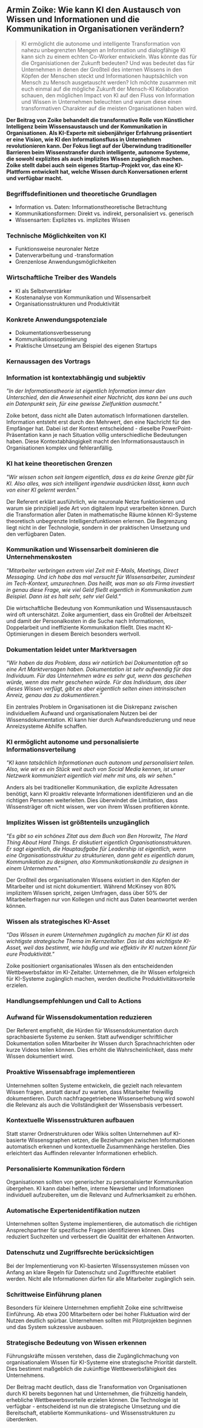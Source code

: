 ## Armin Zoike: Wie kann KI den Austausch von Wissen und Informationen und die Kommunikation in Organisationen verändern?

> KI ermöglicht die autonome und intelligente Transformation von nahezu unbegrenzten Mengen an Information und dialogfähige KI kann sich zu einem echten Co-Worker entwickeln. Was könnte das für die Organisiationen der Zukunft bedeuten? Und was bedeutet das für Unternehmen in denen der Großteil des internen Wissens in den Köpfen der Menschen steckt und Informationen hauptsächlich von Mensch zu Mensch ausgetauscht werden? Ich möchte zusammen mit euch einmal auf die mögliche Zukunft der Mensch-KI Kollaboration schauen, den möglichen Impact von KI auf den Fluss von Information und Wissen in Unternehmen beleuchten und warum diese einen transformativen Charakter auf die meisten Organisationen haben wird.

**Der Beitrag von Zoike behandelt die transformative Rolle von Künstlicher Intelligenz beim Wissensaustausch und der Kommunikation in Organisationen. Als KI-Experte mit siebenjähriger Erfahrung präsentiert er eine Vision, wie KI den Informationsfluss in Unternehmen revolutionieren kann. Der Fokus liegt auf der Überwindung traditioneller Barrieren beim Wissenstransfer durch intelligente, autonome Systeme, die sowohl explizites als auch implizites Wissen zugänglich machen. Zoike stellt dabei auch sein eigenes Startup-Projekt vor, das eine KI-Plattform entwickelt hat, welche Wissen durch Konversationen erlernt und verfügbar macht.**

### Begriffsdefinitionen und theoretische Grundlagen
- Information vs. Daten: Informationstheoretische Betrachtung
- Kommunikationsformen: Direkt vs. indirekt, personalisiert vs. generisch
- Wissensarten: Explizites vs. implizites Wissen

### Technische Möglichkeiten von KI
- Funktionsweise neuronaler Netze
- Datenverarbeitung und -transformation
- Grenzenlose Anwendungsmöglichkeiten

### Wirtschaftliche Treiber des Wandels
- KI als Selbstverstärker
- Kostenanalyse von Kommunikation und Wissensarbeit
- Organisationsstrukturen und Produktivität

### Konkrete Anwendungspotenziale
- Dokumentationsverbesserung
- Kommunikationsoptimierung
- Praktische Umsetzung am Beispiel des eigenen Startups

### Kernaussagen des Vortrags

### Information ist kontextabhängig und subjektiv

*"In der Informationstheorie ist eigentlich Information immer den Unterschied, den die Anwesenheit einer Nachricht, das kann bei uns auch ein Datenpunkt sein, für eine gewisse Zielfunktion ausmacht."*

Zoike betont, dass nicht alle Daten automatisch Informationen darstellen. Information entsteht erst durch den Mehrwert, den eine Nachricht für den Empfänger hat. Dabei ist der Kontext entscheidend - dieselbe PowerPoint-Präsentation kann je nach Situation völlig unterschiedliche Bedeutungen haben. Diese Kontextabhängigkeit macht den Informationsaustausch in Organisationen komplex und fehleranfällig.

### KI hat keine theoretischen Grenzen

*"Wir wissen schon seit langem eigentlich, dass es da keine Grenze gibt für KI. Also alles, was sich intelligent irgendwie ausdrücken lässt, kann auch von einer KI gelernt werden."*

Der Referent erklärt ausführlich, wie neuronale Netze funktionieren und warum sie prinzipiell jede Art von digitalem Input verarbeiten können. Durch die Transformation aller Daten in mathematische Räume können KI-Systeme theoretisch unbegrenzte Intelligenzfunktionen erlernen. Die Begrenzung liegt nicht in der Technologie, sondern in der praktischen Umsetzung und den verfügbaren Daten.

### Kommunikation und Wissensarbeit dominieren die Unternehmenskosten

*"Mitarbeiter verbringen extrem viel Zeit mit E-Mails, Meetings, Direct Messaging. Und ich habe das mal versucht für Wissensarbeiter, zumindest im Tech-Kontext, umzurechnen. Das heißt, was man so als Firma investiert in genau diese Frage, wie viel Geld fließt eigentlich in Kommunikation zum Beispiel. Dann ist es halt sehr, sehr viel Geld."*

Die wirtschaftliche Bedeutung von Kommunikation und Wissensaustausch wird oft unterschätzt. Zoike argumentiert, dass ein Großteil der Arbeitszeit und damit der Personalkosten in die Suche nach Informationen, Doppelarbeit und ineffiziente Kommunikation fließt. Dies macht KI-Optimierungen in diesem Bereich besonders wertvoll.

### Dokumentation leidet unter Marktversagen

*"Wir haben da das Problem, dass wir natürlich bei Dokumentation oft so eine Art Marktversagen haben. Dokumentation ist sehr aufwendig für das Individuum. Für das Unternehmen wäre es sehr gut, wenn das geschehen würde, wenn das mehr geschehen würde. Für das Individuum, das über dieses Wissen verfügt, gibt es aber eigentlich selten einen intrinsischen Anreiz, genau das zu dokumentieren."*

Ein zentrales Problem in Organisationen ist die Diskrepanz zwischen individuellem Aufwand und organisationalem Nutzen bei der Wissensdokumentation. KI kann hier durch Aufwandsreduzierung und neue Anreizsysteme Abhilfe schaffen.

### KI ermöglicht autonome und personalisierte Informationsverteilung

*"KI kann tatsächlich Informationen auch autonom und personalisiert teilen. Also, wie wir es ein Stück weit auch von Social Media kennen, ist unser Netzwerk kommuniziert eigentlich viel mehr mit uns, als wir sehen."*

Anders als bei traditioneller Kommunikation, die explizite Adressaten benötigt, kann KI proaktiv relevante Informationen identifizieren und an die richtigen Personen weiterleiten. Dies überwindet die Limitation, dass Wissensträger oft nicht wissen, wer von ihrem Wissen profitieren könnte.

### Implizites Wissen ist größtenteils unzugänglich

*"Es gibt so ein schönes Zitat aus dem Buch von Ben Horowitz, The Hard Thing About Hard Things. Er diskutiert eigentlich Organisationsstrukturen. Er sagt eigentlich, die Hauptaufgabe für Leadership ist eigentlich, wenn eine Organisationsstruktur zu strukturieren, dann geht es eigentlich darum, Kommunikation zu designen, also Kommunikationskanäle zu designen in einem Unternehmen."*

Der Großteil des organisationalen Wissens existiert in den Köpfen der Mitarbeiter und ist nicht dokumentiert. Während McKinsey von 80% implizitem Wissen spricht, zeigen Umfragen, dass über 50% der Mitarbeiterfragen nur von Kollegen und nicht aus Daten beantwortet werden können.

### Wissen als strategisches KI-Asset

*"Das Wissen in eurem Unternehmen zugänglich zu machen für KI ist das wichtigste strategische Thema im Kernzeitalter. Das ist das wichtigste KI-Asset, weil das bestimmt, wie häufig und wie effektiv ihr KI nutzen könnt für eure Produktivität."*

Zoike positioniert organisationales Wissen als den entscheidenden Wettbewerbsfaktor im KI-Zeitalter. Unternehmen, die ihr Wissen erfolgreich für KI-Systeme zugänglich machen, werden deutliche Produktivitätsvorteile erzielen.

### Handlungsempfehlungen und Call to Actions

### Aufwand für Wissensdokumentation reduzieren

Der Referent empfiehlt, die Hürden für Wissensdokumentation durch sprachbasierte Systeme zu senken. Statt aufwendiger schriftlicher Dokumentation sollen Mitarbeiter ihr Wissen durch Sprachnachrichten oder kurze Videos teilen können. Dies erhöht die Wahrscheinlichkeit, dass mehr Wissen dokumentiert wird.

### Proaktive Wissensabfrage implementieren

Unternehmen sollten Systeme entwickeln, die gezielt nach relevantem Wissen fragen, anstatt darauf zu warten, dass Mitarbeiter freiwillig dokumentieren. Durch nachfragegetriebene Wissenserhebung wird sowohl die Relevanz als auch die Vollständigkeit der Wissensbasis verbessert.

### Kontextuelle Wissensstrukturen aufbauen

Statt starrer Ordnerstrukturen oder Wikis sollten Unternehmen auf KI-basierte Wissensgraphen setzen, die Beziehungen zwischen Informationen automatisch erkennen und kontextuelle Zusammenhänge herstellen. Dies erleichtert das Auffinden relevanter Informationen erheblich.

### Personalisierte Kommunikation fördern

Organisationen sollten von generischer zu personalisierter Kommunikation übergehen. KI kann dabei helfen, interne Newsletter und Informationen individuell aufzubereiten, um die Relevanz und Aufmerksamkeit zu erhöhen.

### Automatische Expertenidentifikation nutzen

Unternehmen sollten Systeme implementieren, die automatisch die richtigen Ansprechpartner für spezifische Fragen identifizieren können. Dies reduziert Suchzeiten und verbessert die Qualität der erhaltenen Antworten.

### Datenschutz und Zugriffsrechte berücksichtigen

Bei der Implementierung von KI-basierten Wissenssystemen müssen von Anfang an klare Regeln für Datenschutz und Zugriffsrechte etabliert werden. Nicht alle Informationen dürfen für alle Mitarbeiter zugänglich sein.

### Schrittweise Einführung planen

Besonders für kleinere Unternehmen empfiehlt Zoike eine schrittweise Einführung. Ab etwa 200 Mitarbeitern oder bei hoher Fluktuation wird der Nutzen deutlich spürbar. Unternehmen sollten mit Pilotprojekten beginnen und das System sukzessive ausbauen.

### Strategische Bedeutung von Wissen erkennen

Führungskräfte müssen verstehen, dass die Zugänglichmachung von organisationalem Wissen für KI-Systeme eine strategische Priorität darstellt. Dies bestimmt maßgeblich die zukünftige Wettbewerbsfähigkeit des Unternehmens.

Der Beitrag macht deutlich, dass die Transformation von Organisationen durch KI bereits begonnen hat und Unternehmen, die frühzeitig handeln, erhebliche Wettbewerbsvorteile erzielen können. Die Technologie ist verfügbar - entscheidend ist nun die strategische Umsetzung und die Bereitschaft, etablierte Kommunikations- und Wissensstrukturen zu überdenken.